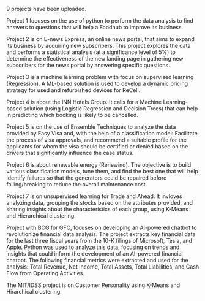 9 projects have been uploaded.

Project 1 focuses on the use of python to perform the data analysis to find answers to questions that will help a Foodhub to improve its business.

Project 2 is on E-news Express, an online news portal, that aims to expand its business by acquiring new subscribers. This project explores the data and performs a statistical analysis (at a significance level of 5%) to determine the effectiveness of the new landing page in gathering new subscribers for the news portal by answering specific questions.

Project 3 is a machine learning problem with focus on supervised learning (Regression). A ML-based solution is used to develop a dynamic pricing strategy for used and refurbished devices for ReCell.

Project 4 is about the INN Hotels Group. It calls for a Machine Learning-based solution (using Logistic Regression and Decision Trees) that can help in predicting which booking is likely to be cancelled.

Project 5 is on the use of Ensemble Techniques to analyze the data provided by Easy Visa and, with the help of a classification model: Facilitate the process of visa approvals, and recommend a suitable profile for the applicants for whom the visa should be certified or denied based on the drivers that significantly influence the case status.

Project 6 is about renewable energy (Renewind). The objective is to build various classification models, tune them, and find the best one that will help identify failures so that the generators could be repaired before failing/breaking to reduce the overall maintenance cost.

Project 7 is on unsupervised learning for Trade and Ahead. It invloves analyzing data, grouping the stocks based on the attributes provided, and sharing insights about the characteristics of each group, using K-Means and Hierarchical clustering.

Project with BCG for GFC, focuses on developing an AI-powered chatbot to revolutionize financial data analysis. The project extracts key financial data for the last three fiscal years from the 10-K filings of Microsoft, Tesla, and Apple. Python was used to analyze this data, focusing on trends and insights that could inform the development of an AI-powered financial chatbot. The following financial metrics were extracted and used for the analysis: Total Revenue, Net Income, Total Assets, Total Liabilities, and Cash Flow from Operating Activities.

The MIT/IDSS project is on Customer Personality using K-Means and Hirarchical clustering.
